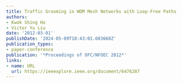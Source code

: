 ```yaml
---
title: Traffic Grooming in WDM Mesh Networks with Loop-Free Paths
authors:
- Kwok Shing Ho
- Victor Yu Liu
date: '2012-03-01'
publishDate: '2024-05-09T18:43:01.683668Z'
publication_types:
- paper-conference
publication: '*Proceedings of OFC/NFOEC 2012*'
links:
- name: URL
  url: https://ieeexplore.ieee.org/document/6476287
---
```

